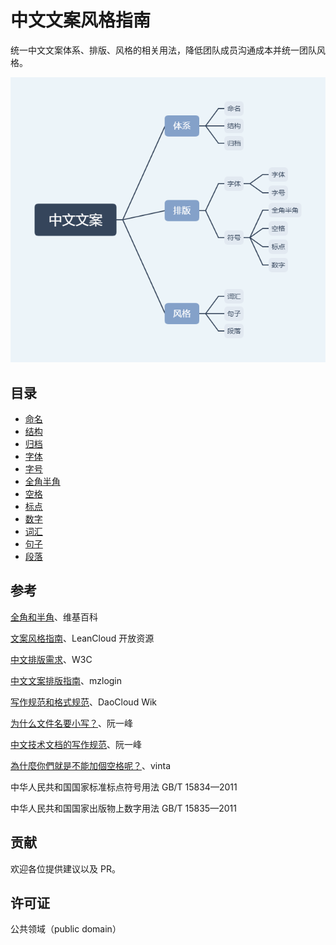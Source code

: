 # 中文文案风格指南

统一中文文案体系、排版、风格的相关用法，降低团队成员沟通成本并统一团队风格。

![](中文文案.png)

## **目录**

- [命名](docs/命名.md)
- [结构](docs/结构.md)
- [归档](docs/归档.md)
- [字体](docs/字体.md)
- [字号](docs/字号.md)
- [全角半角](docs/全角半角.md)
- [空格](docs/空格.md)
- [标点](docs/标点.md)
- [数字](docs/数字.md)
- [词汇](docs/词汇.md)
- [句子](docs/句子.md)
- [段落](docs/段落.md)

## 参考

[全角和半角](https://zh.wikipedia.org/wiki/全形和半形)、维基百科

[文案风格指南](https://open.leancloud.cn/copywriting-style-guide/)、LeanCloud 开放资源

[中文排版需求](https://w3c.github.io/clreq/#)、W3C

[中文文案排版指南](https://github.com/mzlogin/chinese-copywriting-guidelines)、mzlogin

[写作规范和格式规范](http://guide.daocloud.io/dcs/%E5%86%99%E4%BD%9C%E8%A7%84%E8%8C%83%E5%92%8C%E6%A0%BC%E5%BC%8F%E8%A7%84%E8%8C%83-9153803.html)、DaoCloud Wik

[为什么文件名要小写？](http://www.ruanyifeng.com/blog/2017/02/filename-should-be-lowercase.html)、阮一峰

[中文技术文档的写作规范](http://www.ruanyifeng.com/blog/2016/10/document_style_guide.html)、阮一峰

[為什麼你們就是不能加個空格呢？](https://github.com/vinta/pangu.js)、vinta

中华人民共和国国家标准标点符号用法 GB/T 15834—2011

中华人民共和国国家出版物上数字用法 GB/T 15835—2011

## 贡献

欢迎各位提供建议以及 PR。

## 许可证

公共领域（public domain）

